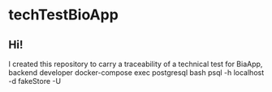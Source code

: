 # techTestBioApp

## Hi!

I created this repository to carry a traceability of a technical test for BiaApp, backend developer
docker-compose exec postgresql bash
psql -h localhost -d fakeStore -U
